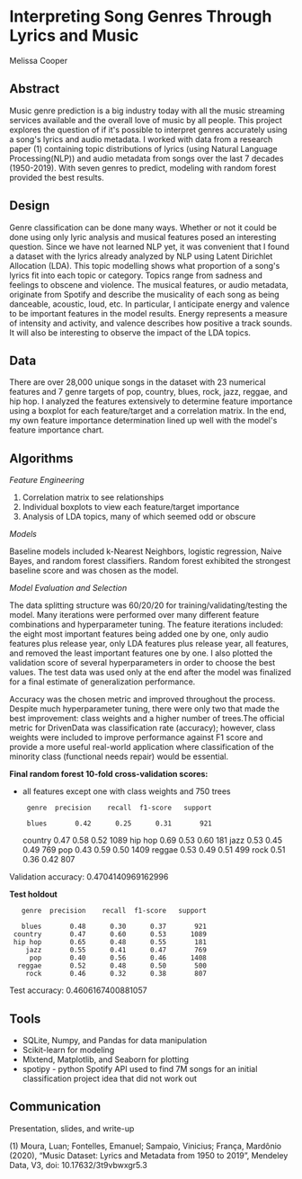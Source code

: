 # Interpreting Song Genres Through Lyrics and Music
Melissa Cooper

## Abstract
Music genre prediction is a big industry today with all the music streaming services available and the overall love of music by all people. This project explores the question of if it's possible to interpret genres accurately using a song's lyrics and audio metadata. I worked with data from a research paper (1) containing topic distributions of lyrics (using Natural Language Processing(NLP)) and audio metadata from songs over the last 7 decades (1950-2019). With seven genres to predict, modeling with random forest provided the best results.    

## Design

Genre classification can be done many ways. Whether or not it could be done using only lyric analysis and musical features posed an interesting question. Since we have not learned NLP yet, it was convenient that I found a dataset with the lyrics already analyzed by NLP using  Latent Dirichlet Allocation (LDA). This topic modelling shows what proportion of a song's lyrics fit into each topic or category. Topics range from sadness and feelings to obscene and violence. The musical features, or audio metadata, originate from Spotify and describe the musicality of each song as being danceable, acoustic, loud, etc. In particular, I anticipate energy and valence to be important features in the model results. Energy represents a measure of intensity and activity, and valence describes how positive a track sounds. It will also be interesting to observe the impact of the LDA topics.

## Data
There are over 28,000 unique songs in the dataset with 23 numerical features and 7 genre targets of pop, country, blues, rock, jazz, reggae, and hip hop. I analyzed the features extensively to determine feature importance using a boxplot for each feature/target and a correlation matrix. In the end, my own feature importance determination lined up well with the model's feature importance chart. 

## Algorithms

*Feature Engineering*
1. Correlation matrix to see relationships
2. Individual boxplots to view each feature/target importance
3. Analysis of LDA topics, many of which seemed odd or obscure

*Models*
  
Baseline models included k-Nearest Neighbors, logistic regression, Naive Bayes, and random forest classifiers. Random forest exhibited the strongest baseline score and was chosen as the model.

*Model Evaluation and Selection*
  
The data splitting structure was 60/20/20 for training/validating/testing the model. Many iterations were performed over many different feature combinations and hyperparameter tuning. The feature iterations included: the eight most important features being added one by one, only audio features plus release year, only LDA features plus release year, all features, and removed the least important features one by one. I also plotted the validation score of several hyperparameters in order to choose the best values. The test data was used only at the end after the model was finalized for a final estimate of generalization performance.

Accuracy was the chosen metric and improved throughout the process. Despite much hyperparameter tuning, there were only two that made the best improvement: class weights and a higher number of trees.The official metric for DrivenData was classification rate (accuracy); however, class weights were included to improve performance against F1 score and provide a more useful real-world application where classification of the minority class (functional needs repair) would be essential.

**Final random forest 10-fold cross-validation scores:**
- all features except one with class weights and 750 trees

       genre  precision    recall  f1-score   support

       blues       0.42      0.25      0.31       921
     country       0.47      0.58      0.52      1089
     hip hop       0.69      0.53      0.60       181
        jazz       0.53      0.45      0.49       769
         pop       0.43      0.59      0.50      1409
      reggae       0.53      0.49      0.51       499
        rock       0.51      0.36      0.42       807

Validation accuracy:  0.4704140969162996

**Test holdout**

       genre  precision    recall  f1-score   support

       blues       0.48      0.30      0.37       921
     country       0.47      0.60      0.53      1089
     hip hop       0.65      0.48      0.55       181
        jazz       0.55      0.41      0.47       769
         pop       0.40      0.56      0.46      1408
      reggae       0.52      0.48      0.50       500
        rock       0.46      0.32      0.38       807

Test accuracy:  0.4606167400881057

## Tools

- SQLite, Numpy, and Pandas for data manipulation
- Scikit-learn for modeling
- Mlxtend, Matplotlib, and Seaborn for plotting
- spotipy - python Spotify API used to find 7M songs for an initial classification project idea that did not work out

## Communication
Presentation, slides, and write-up

(1) Moura, Luan; Fontelles, Emanuel; Sampaio, Vinicius; França, Mardônio (2020), “Music Dataset: Lyrics and Metadata from 1950 to 2019”, Mendeley Data, V3, doi: 10.17632/3t9vbwxgr5.3